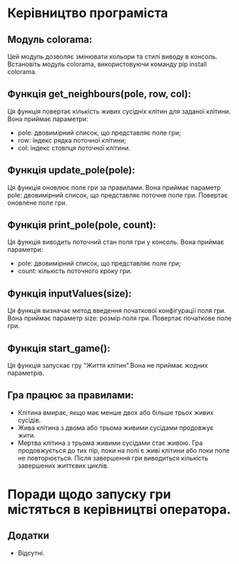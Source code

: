 # Керівництво програміста

## Модуль colorama:

Цей модуль дозволяє змінювати кольори та стилі виводу в консоль. Встановіть модуль colorama, використовуючи команду pip install colorama.

## Функція get_neighbours(pole, row, col):

Ця функція повертає кількість живих сусідніх клітин для заданої клітини. Вона приймає параметри:
- pole: двовимірний список, що представляє поле гри;
- row: індекс рядка поточної клітини;
- col: індекс стовпця поточної клітини.

## Функція update_pole(pole):

Ця функція оновлює поле гри за правилами. Вона приймає параметр pole: двовимірний список, що представляє поточне поле гри. Повертає оновлене поле гри.

## Функція print_pole(pole, count):

Ця функція виводить поточний стан поля гри у консоль. Вона приймає параметри:
- pole: двовимірний список, що представляє поле гри;
- count: кількість поточного кроку гри.

## Функція inputValues(size):

Ця функція визначає метод введення початкової конфігурації поля гри. Вона приймає параметр size: розмір поля гри. Повертає початкове поле гри.

## Функція start_game():

Ця функція запускає гру "Життя клітин".Вона не приймає жодних параметрів.

## Гра працює за правилами:

- Клітина вмирає, якщо має менше двох або більше трьох живих сусідів.
- Жива клітина з двома або трьома живими сусідами продовжує жити.
- Мертва клітина з трьома живими сусідами стає живою.
Гра продовжується до тих пір, поки на полі є живі клітини або поки поле не повторюється. Після завершення гри виводиться кількість завершених життєвих циклів.

# Поради щодо запуску гри містяться в керівництві оператора.

## Додатки

- Відсутні.